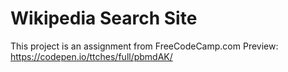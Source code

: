 # Wikipedia Search Site
This project is an assignment from FreeCodeCamp.com
Preview: https://codepen.io/ttches/full/pbmdAK/
